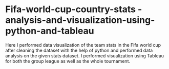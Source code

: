# Fifa-world-cup-country-stats -analysis-and-visualization-using-python-and-tableau
Here I performed data visualization of the team stats in the Fifa world cup after cleaning the dataset with the help of python and performed data analysis on the given stats dataset. I performed visualization using Tableau for both the group league as well as the whole tournament.
